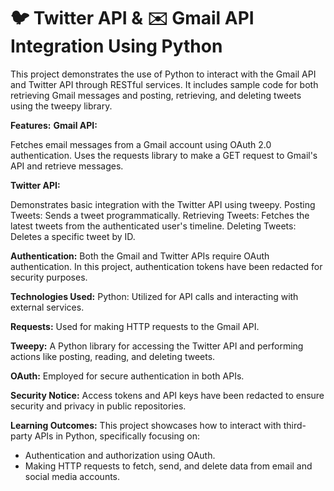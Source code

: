 
# 🐦 Twitter API & ✉️ Gmail API Integration Using Python



This project demonstrates the use of Python to interact with the Gmail API and Twitter API through RESTful services. It includes sample code for both retrieving Gmail messages and posting, retrieving, and deleting tweets using the tweepy library.

**Features:**
**Gmail API:**

Fetches email messages from a Gmail account using OAuth 2.0 authentication.
Uses the requests library to make a GET request to Gmail's API and retrieve messages.

**Twitter API:**

Demonstrates basic integration with the Twitter API using tweepy.
Posting Tweets: Sends a tweet programmatically.
Retrieving Tweets: Fetches the latest tweets from the authenticated user's timeline.
Deleting Tweets: Deletes a specific tweet by ID.

**Authentication:**
Both the Gmail and Twitter APIs require OAuth authentication. In this project, authentication tokens have been redacted for security purposes.

**Technologies Used:**
Python: Utilized for API calls and interacting with external services.

**Requests:** Used for making HTTP requests to the Gmail API.

**Tweepy:** A Python library for accessing the Twitter API and performing actions like posting, reading, and deleting tweets.

**OAuth:** Employed for secure authentication in both APIs.

**Security Notice:**
Access tokens and API keys have been redacted to ensure security and privacy in public repositories.

**Learning Outcomes:**
This project showcases how to interact with third-party APIs in Python, specifically focusing on:
- Authentication and authorization using OAuth.
- Making HTTP requests to fetch, send, and delete data from email and social media accounts.


